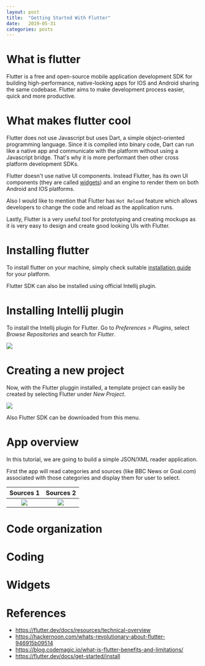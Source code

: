 ```yaml
---
layout: post
title:  "Getting Started With Flutter"
date:   2019-05-31
categories: posts
---
```


# What is flutter

Flutter is a free and open-source mobile application development SDK for building high-performance, native-looking apps for IOS and Android sharing the same codebase. Flutter aims to make development process easier, quick and more productive.

# What makes flutter cool

Flutter does not use Javascript but uses Dart, a simple object-oriented programming language. Since it is compiled into binary code, Dart can run like a native app and communicate with the platform without using a Javascript bridge. That's why it is more performant then other cross platform development SDKs.

Flutter doesn't use native UI components. Instead Flutter, has its own UI components (they are called <a href="https://flutter.dev/docs/development/ui/widgets">widgets</a>) and an engine to render them on both Android and IOS platforms.

Also I would like to mention that Flutter has `Hot Reload` feature which allows developers to change the code and reload as the application runs.

Lastly, Flutter is a very useful tool for prototyping and creating mockups as it is very easy to design and create good looking UIs with Flutter.

# Installing flutter

To install flutter on your machine, simply check suitable <a href="https://flutter.dev/docs/get-started/install">installation guide</a> for your platform.

Flutter SDK can also be installed using official Intellij plugin.

# Installing Intellij plugin

To install the Intellij plugin for Flutter. Go to <i>Preferences > Plugins</i>, select <i>Browse Repositories</i> and search for <i>Flutter</i>. 

<img src="https://s3.eu-central-1.amazonaws.com/tutorial.assets/flutter/Screenshot+2019-06-26+at+22.06.01.png"/>

# Creating a new project

Now, with the Flutter pluggin installed, a template project can easily 
be created by selecting Flutter under <i> New Project</i>.

<img src="https://s3.eu-central-1.amazonaws.com/tutorial.assets/flutter/Screenshot+2019-06-26+at+22.13.31.png"/>

Also Flutter SDK can be downloaded from this menu.

# App overview

In this tutorial, we are going to build a simple JSON/XML reader application. 

First the app will read categories and sources (like BBC News or Goal.com) associated with those categories and display them for user to select.

Sources 1             |  Sources 2
:-------------------------:|:-------------------------:
![](https://s3.eu-central-1.amazonaws.com/tutorial.assets/flutter/Simulator+Screen+Shot+-+iPhone+X%CA%80+-+2019-06-26+at+22.51.16.png)  |  ![](https://s3.eu-central-1.amazonaws.com/tutorial.assets/flutter/Simulator+Screen+Shot+-+iPhone+X%CA%80+-+2019-06-26+at+23.04.42.png)



# Code organization

# Coding

# Widgets

#

# References
<ul>
    <li><a href="https://flutter.dev/docs/resources/technical-overview">https://flutter.dev/docs/resources/technical-overview</a></li>
    <li><a href="https://hackernoon.com/whats-revolutionary-about-flutter-946915b09514">https://hackernoon.com/whats-revolutionary-about-flutter-946915b09514</a></li>
    <li><a href="https://blog.codemagic.io/what-is-flutter-benefits-and-limitations/">https://blog.codemagic.io/what-is-flutter-benefits-and-limitations/</a></li>

<li><a href="https://flutter.dev/docs/get-started/install"> https://flutter.dev/docs/get-started/install</a></li>
    
</ul>
